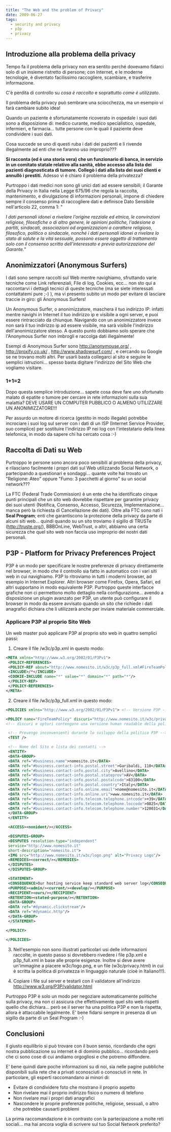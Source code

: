 ```yaml
---
title: "The Web and the problem of Privacy"
date: 2009-06-27
tags:
  - security and privacy
  - p3p
  - privacy
---
```

## Introduzione alla problema della privacy

Tempo fa il problema della privacy non era sentito perché dovevamo fidarci solo di un insieme ristretto di persone; con Internet, e le moderne tecnologie, è diventato facilissimo raccogliere, scambiare, e trasferire informazione.

C'è perdita di controllo su _cosa è raccolto_ e soprattutto _come è utilizzato_.

Il problema della privacy può sembrare una sciocchezza, ma un esempio vi farà cambiare subito idea!

Quando un paziente è sfortunatamente ricoverato in ospedale i suoi dati sono a disposizione di: medico curante, medico specialistico, ospedale, infermieri, e farmacia... tutte persone con le quali il paziente deve condividere i suoi dati.

Cosa succede se uno di questi ruba i dati dei pazienti e li rivende illegalmente ad enti che ne faranno uso improprio???

**Si racconta (ed è una storia vera) che un funzionario di banca, in servizio in un comitato statale relativo alla sanità, ebbe accesso alla lista dei pazienti diagnosticata di tumore. Collegò i dati alla lista dei suoi clienti e annullò i prestiti.** Adesso vi è chiaro il problema della privatezza?

<!-- truncate -->

Purtroppo i dati medici non sono gli unici dati ad essere sensibili; il Garante della Privacy in Italia nella Legge 675/96 che regola la raccolta, mantenimento, e divulgazione di informazioni personali, impone di chiedere sempre il consenso prima di raccogliere dati e definisce Dato Sensibile nell'articolo 22, comma 1: "

_I dati personali idonei a rivelare l'origine razziale ed etnica, le convinzioni religiose, filosofiche o di altro genere, le opinioni politiche, l'adesione a partiti, sindacati, associazioni od organizzazioni a carattere religioso, filosofico, politico o sindacale, nonché i dati personali idonei a rivelare lo stato di salute e la vita sessuale, possono essere oggetto di trattamento solo con il consenso scritto dell'interessato e previa autorizzazione del Garante._"

## Anonimizzatori (Anonymous Surfers)

I dati sono sempre raccolti sul Web mentre navighiamo, sfruttando varie tecniche come Link referenziali, File di log, Cookies, ecc... non sto qui a raccontarvi i dettagli tecnici di queste tecniche (ma se siete interessati contattatemi pure ;-) ), ma vi presento subito un modo per evitare di lasciare traccie in giro: gli Anonymous Surfers!

Un Anonymous Surfer, o anonimizzatore, maschera il tuo indirizzo IP: infatti mentre navighi in Internet il tuo indirizzo ip e visibile a ogni server, e puoi essere rintracciato da chiunque. Navigando con un anonimizzatore invece non sarà il tuo indirizzo ip ad essere visibile, ma sarà visibile l'indirizzo dell'anonimizzatore stesso. A questo punto dobbiamo solo sperare che l'Anonymous Surfer non imbrogli e raccolga dati illegalmente!

Esempi di Anonymous Surfer sono http://anonymouse.org/ , http://proxify.co.uk/ , http://www.shadowsurf.com/ , e cercando su Google se ne trovano molti altri. Per usarli basta collegarci al sito e seguire le semplici istruzioni... spesso basta digitare l'indirizzo del Sito Web che vogliamo visitare.

### 1+1=2

Dopo questa semplice introduzione... sapete cosa deve fare uno sfortunato malato di epatite o tumore per cercare in rete informazioni sulla sua malattia? DEVE USARE UN COMPUTER PUBBLICO O ALMENO UTILIZZARE UN ANONIMIZZATORE!!!

Per assurdo un motore di ricerca (gestito in modo illegale) potrebbe incrociare i suoi log sul server con i dati di un ISP (Internet Service Provider, suo complice) per sostituire l'indirizzo IP nei log con l'intestatario della linea telefonica, in modo da sapere chi ha cercato cosa :-)

## Raccolta di Dati su Web

Purtroppo le persone sono ancora poco sensibili al problema della privacy, e rilasciano facilmente i propri dati sul Web utilizzando Social Network, o partecipando a questionari e sondaggi... quante volte hai trovato un "Religione: Ateo" oppure "Fumo: 3 pacchetti al giorno" su un social network???

La FTC (Federal Trade Commission) è un ente che ha identificato cinque punti principali che un sito web dovrebbe rispettare per garantire privacy dei suoi utenti (Notifica, Consenso, Accesso, Sicurezza, Implementazione... manca però la richiesta di Cancellazione dei dati). Oltre alla FTC sono nati i **Seal Program**; enti che garantiscono la protezione della privacy da parte di alcuni siti web... quindi quando su un sito troviamo il sigillo di TRUSTe (http://truste.org/), BBBOnLine, WebTrust, o altri, abbiamo una certa sicurezza che quel sito web non faccia uso improprio dei nostri dati personali.

## P3P - Platform for Privacy Preferences Project

P3P è un modo per specificare le nostre preferenze di privacy direttamente nel browser, in modo che il controllo sia fatto in automatico con i vari siti web in cui navighiamo. P3P lo ritroviamo in tutti i moderni browser, ad esempio in Internet Explorer. Altri browser come Firefox, Opera, Safari, ed altri supportano in modo equivalente P3P. Purtroppo queste interfacce grafiche non ci permettono molto dettaglio nella configurazione... avendo a disposizione un plugin avanzato per P3P, un utente può configurare il browser in modo da essere avvisato quando un sito che richiede i dati anagrafici dichiara che li utilizzerà anche per inviare materiale commerciale.

### Applicare P3P al proprio Sito Web

Un web master può applicare P3P al proprio sito web in quattro semplici passi:

1) Creare il file /w3c/p3p.xml in questo modo:

```xml
<META xmlns="http://www.w3.org/2002/01/P3Pv1">
 <POLICY-REFERENCES>
 <POLICY-REF about="http://www.nomesito.it/w3c/p3p_full.xml#FireTeamPolicy">
 <INCLUDE>/*</INCLUDE>
 <COOKIE-INCLUDE name="*" value="*" domain="*" path="*"/>
 </POLICY-REF>
 </POLICY-REFERENCES>
</META>
```

2) Creare il file /w3c/p3p_full.xml in questo modo:

```xml
<POLICIES xmlns="http://www.w3.org/2002/01/P3Pv1"> <!-- Versione P3P -->

<POLICY name="FireTeamPolicy" discuri="http://www.nomesito.it/w3c/privacy.html" opturi="http://www.nomesito.it/w3c/privacy.html">
<!-- discuri e opturi contengono una versione human readable della politica p3p -->

 <!-- Prevengo inconvenienti durante lo sviluppo della politica P3P -->
 <TEST />

 <!-- Nome del Sito e lista dei contatti -->
 <ENTITY>
 <DATA-GROUP>
 <DATA ref="#business.name">nomesito.it</DATA>
 <DATA ref="#business.contact-info.postal.street">Garibaldi, 110</DATA>
 <DATA ref="#business.contact-info.postal.city">Avellino</DATA>
 <DATA ref="#business.contact-info.postal.stateprov">AV</DATA>
 <DATA ref="#business.contact-info.postal.postalcode">83100</DATA>
 <DATA ref="#business.contact-info.postal.country">Italy</DATA>
 <DATA ref="#business.contact-info.online.email">nome@nomesito.it</DATA>
 <DATA ref="#business.contact-info.online.uri">www.nomesito.it</DATA>
 <DATA ref="#business.contact-info.telecom.telephone.intcode">+39</DATA>
 <DATA ref="#business.contact-info.telecom.telephone.loccode">0825</DATA>
 <DATA ref="#business.contact-info.telecom.telephone.number">120031</DATA>
 </DATA-GROUP>
 </ENTITY>

 <ACCESS><nonident/></ACCESS>

 <DISPUTES-GROUP>
 <DISPUTES resolution-type="independent"
 service="http://www.nomesito.it"
 short-description="nomesito.it">
 <IMG src="http://www.nomesito.it/w3c/logo.png" alt="Privacy Logo"/>
 <REMEDIES><correct/></REMEDIES>
 </DISPUTES>
 </DISPUTES-GROUP>

 <STATEMENT>
 <CONSEQUENCE>Our hosting service keep standard web server log</CONSEQUENCE>
 <PURPOSE><admin/><current/><develop/></PURPOSE>
 <RECIPIENT><ours/></RECIPIENT>
 <RETENTION><stated-purpose/></RETENTION>
 <DATA-GROUP>
 <DATA ref="#dynamic.clickstream"/>
 <DATA ref="#dynamic.http"/>
 </DATA-GROUP>
 </STATEMENT>

</POLICY>

</POLICIES>
```

3) Nell'esempio non sono illustrati particolari usi delle informazioni raccolte, in questo passo si dovrebbero rivedere i file p3p.xml e p3p_full.xml in base alle proprie esigenze. Inoltre si deve avere un'immagine a piacere w3c/logo.png, e un file (w3c/privacy.html) in cui è scritta la politica di privatezza in linguaggio naturale (cioè in Italiano!!!).

4) Copiare i file sul server e testarli con il validatore all'indirizzo http://www.w3.org/P3P/validator.html

Purtroppo P3P è solo un modo per negoziare automaticamente politiche sulla privacy, ma non ci assicura che effettivamente quel sito web rispetti quello che dichiara... però se il server ha una politica P3P e non la rispetta, allora è attaccabile legalmente. E' bene fidarsi sempre in presenza di un sigillo da parte di un Seal Program :-)

## Conclusioni

Il giusto equilibrio si può trovare con il buon senso, ricordando che ogni nostra pubblicazione su internet è di dominio pubblico... ricordando però che ci sono cose di cui andiamo orgogliosi e che potremo diffondere.

E' bene quindi dare poche informazioni su di noi, sia nelle pagine pubbliche disponibili sulla rete che a privati sconosciuti o conosciuti in rete. In particolare, gli esperti raccomandano ai minori di:

  * Evitare di condividere foto che mostrano il proprio aspetto
  * Non rivelare mai il proprio indirizzo fisico o numero di telefono
  * Non rivelare mai i propri dati anagrafici
  * Nascondere le proprie preferenze politiche, religiose, sessuali, o altro che potrebbe causarti problemi

La prima raccomandazione è in contrasto con la partecipazione a molte reti sociali... ma hai ancora voglia di scrivere sul tuo Social Network preferito?
